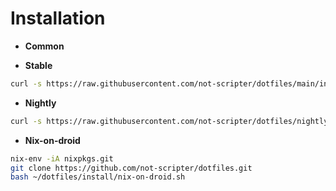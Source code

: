 # Installation

- **Common**

- **Stable**

```bash
curl -s https://raw.githubusercontent.com/not-scripter/dotfiles/main/install/setup.sh | bash -s
```

- **Nightly**

```bash
curl -s https://raw.githubusercontent.com/not-scripter/dotfiles/nightly/install/setup.sh | bash -s
```

- **Nix-on-droid**

```bash
nix-env -iA nixpkgs.git
git clone https://github.com/not-scripter/dotfiles.git
bash ~/dotfiles/install/nix-on-droid.sh
```
